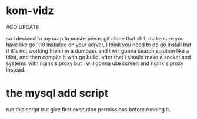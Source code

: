 # kom-vidz
#GO UPDATE

so i decided to my crap to masterpiece. git clone that shit, make sure you have like go 1.19 installed on your server, i think you need to do go install but if it's not working then i'm a dumbass and i will gonna search solution like a idiot, and then compile it with go build. after that i should make a socket and systemd with nginx's proxy but i will gonna use screen and nginx's proxy instead.

# the mysql add script

run this script but give first execution permissions before running it.
